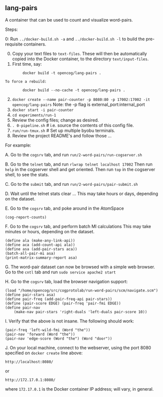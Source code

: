 lang-pairs
----------
A container that can be used to count and visualize word-pairs.

Steps:

0: Run `../docker-build.sh -a` and `../docker-build.sh -l` to build
    the pre-requisite containers.

0. Copy your text files to `text-files`. These will then be
   automatically copied into the Docker container, to the
   directory `text/input-files`.
1. First time, say:
```
        docker build -t opencog/lang-pairs .
```
    To force a rebuild:
```
        docker build --no-cache -t opencog/lang-pairs .
```
2. `docker create --name pair-counter -p 8080:80 -p 17002:17002 -it opencog/lang-pairs`
   Note: the -p flag is external_port:internal_port
3. `docker start -i pair-counter`
4. `cd experiments/run-1`
5. Review the config files; change as desired.
6. `. 0-pipeline.sh`  # i.e. source the contents of this config file.
7. `run/run-tmux.sh`  # Set up multiple byobu terminals.
8. Review the project README's and follow those ...

For example:

A. Go to the `cogsrv` tab, and run `run/2-word-pairs/run-cogserver.sh`

B. Go to the `telnet` tab, and run `rlwrap telnet localhost 17002`
   Then run `help` in the cogserver shell and get oriented.
   Then run `top`  in the cogserver shell, to see the stats.

C. Go to the `submit` tab, and run `run/2-word-pairs/pair-submit.sh`

D. Wait until the telnet stats clear ...
   This may take hours or days, depending on the dataset.

E. Go to the `cogsrv` tab, and poke around in the AtomSpace
```
(cog-report-counts)
```
F. Go to the `cogsrv` tab, and perform batch MI calculations
   This may take minutes or hours, depending on the dataset.
```
(define ala (make-any-link-api))
(define aca (add-count-api ala))
(define asa (add-pair-stars aca))
(batch-all-pair-mi asa)
(print-matrix-summary-report asa)
```

G. The word-pair dataset can now be browsed with a simple web browser.
   Go to the `cntl` tab and run `sudo service apache2 start`

H. Go to the `cogsrv` tab, load the browser navigation support:
```
(load "/home/opencog/src/cogprotolab/run-word-pairs/scm/navigate.scm")
(define pair-stars asa)
(define pair-freq (add-pair-freq-api pair-stars))
(define (pair-score EDGE) (pair-freq 'pair-fmi EDGE))
(define pair-nav
	(make-nav pair-stars 'right-duals 'left-duals pair-score 10))
```

I. Verify that the above is not insane. The following should work:
```
(pair-freq 'left-wild-fmi (Word "the"))
(pair-nav 'forward (Word "the"))
(pair-nav 'edge-score (Word "the") (Word "door"))
```

J. On your local machine, connect to the webserver, using the port 8080
   specified on `docker create` line above:
```
http://localhost:8080/
```
   or
```
http://172.17.0.1:8080/
```
   where `172.17.0.1` is the Docker container IP address; will vary,
   in general.
